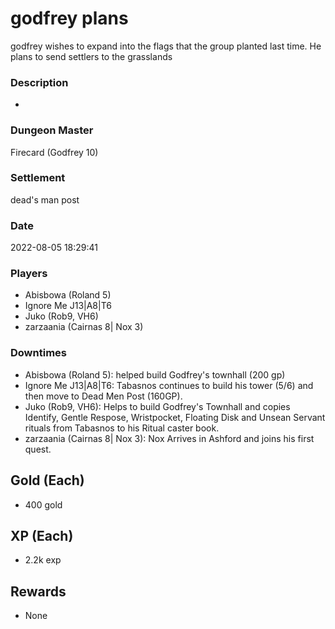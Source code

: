 # godfrey plans
godfrey wishes to expand into the flags that the group planted last time. He plans to send settlers to the grasslands
### Description
-
### Dungeon Master
Firecard (Godfrey 10)
### Settlement
dead's man post
### Date
2022-08-05 18:29:41
### Players
* Abisbowa (Roland 5)
* Ignore Me J13|A8|T6
* Juko (Rob9, VH6)
* zarzaania (Cairnas 8| Nox 3)
### Downtimes
* Abisbowa (Roland 5): helped build Godfrey's townhall (200 gp)
* Ignore Me J13|A8|T6: Tabasnos continues to build his tower (5/6) and then move to Dead Men Post (160GP).
* Juko (Rob9, VH6): Helps to build Godfrey's Townhall and copies Identify, Gentle Respose, Wristpocket, Floating Disk and Unsean Servant rituals from Tabasnos to his Ritual caster book.
* zarzaania (Cairnas 8| Nox 3): Nox Arrives in Ashford and joins his first quest.
## Gold (Each)
* 400 gold
## XP (Each)
* 2.2k exp
## Rewards
* None